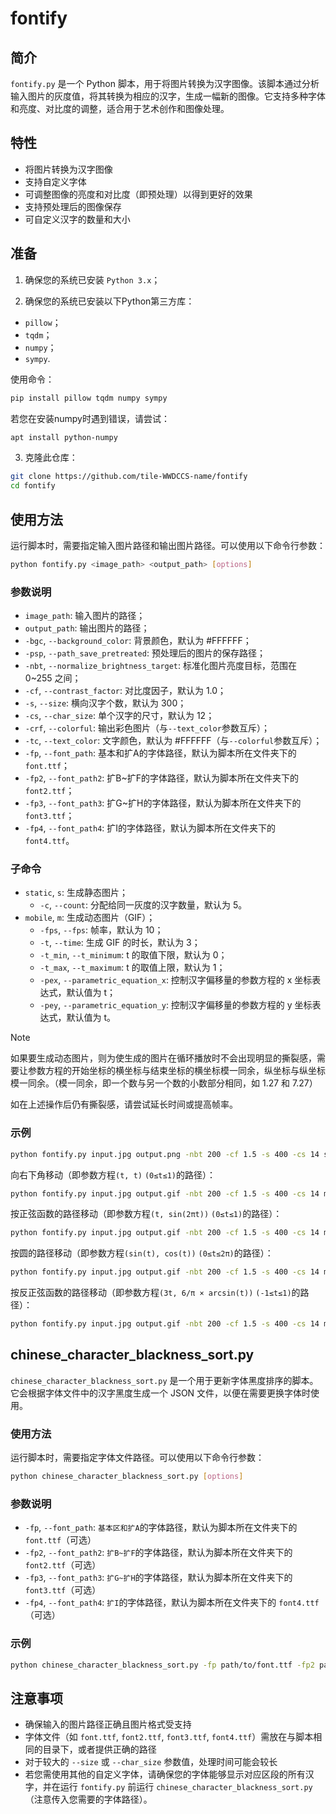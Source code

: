 # fontify

## 简介

`fontify.py` 是一个 Python 脚本，用于将图片转换为汉字图像。该脚本通过分析输入图片的灰度值，将其转换为相应的汉字，生成一幅新的图像。它支持多种字体和亮度、对比度的调整，适合用于艺术创作和图像处理。

## 特性

- 将图片转换为汉字图像
- 支持自定义字体
- 可调整图像的亮度和对比度（即预处理）以得到更好的效果
- 支持预处理后的图像保存
- 可自定义汉字的数量和大小

## 准备


1. 确保您的系统已安装 `Python 3.x`；

2. 确保您的系统已安装以下Python第三方库：
  - `pillow`；
  - `tqdm`；
  - `numpy`；
  - `sympy`.
  
  使用命令：
  
  ```bash
  pip install pillow tqdm numpy sympy
  ```
  
  若您在安装numpy时遇到错误，请尝试：
  
  ```bash
  apt install python-numpy
  ```

3. 克隆此仓库：
  ```bash
  git clone https://github.com/tile-WWDCCS-name/fontify
  cd fontify
  ```

## 使用方法

运行脚本时，需要指定输入图片路径和输出图片路径。可以使用以下命令行参数：

```bash
python fontify.py <image_path> <output_path> [options]
```

### 参数说明
- `image_path`: 输入图片的路径；
- `output_path`: 输出图片的路径；
- `-bgc`, `--background_color`: 背景颜色，默认为 #FFFFFF；
- `-psp`, `--path_save_pretreated`: 预处理后的图片的保存路径；
- `-nbt`, `--normalize_brightness_target`: 标准化图片亮度目标，范围在 0~255 之间；
- `-cf`, `--contrast_factor`: 对比度因子，默认为 1.0；
- `-s`, `--size`: 横向汉字个数，默认为 300；
- `-cs`, `--char_size`: 单个汉字的尺寸，默认为 12；
- `-crf`, `--colorful`: 输出彩色图片（与`--text_color`参数互斥）；
- `-tc`, `--text_color`: 文字颜色，默认为 #FFFFFF（与`--colorful`参数互斥）；
- `-fp`, `--font_path`: 基本和扩A的字体路径，默认为脚本所在文件夹下的 `font.ttf`；
- `-fp2`, `--font_path2`: 扩B~扩F的字体路径，默认为脚本所在文件夹下的 `font2.ttf`；
- `-fp3`, `--font_path3`: 扩G~扩H的字体路径，默认为脚本所在文件夹下的 `font3.ttf`；
- `-fp4`, `--font_path4`: 扩I的字体路径，默认为脚本所在文件夹下的 `font4.ttf`。

### 子命令
- `static`, `s`: 生成静态图片；
  - `-c`, `--count`: 分配给同一灰度的汉字数量，默认为 5。
- `mobile`, `m`: 生成动态图片（GIF）；
  - `-fps`, `--fps`: 帧率，默认为 10；
  - `-t`, `--time`: 生成 GIF 的时长，默认为 3；
  - `-t_min`, `--t_minimum`: t 的取值下限，默认为 0；
  - `-t_max`, `--t_maximum`: t 的取值上限，默认为 1；
  - `-pex`, `--parametric_equation_x`: 控制汉字偏移量的参数方程的 x 坐标表达式，默认值为 t；
  - `-pey`, `--parametric_equation_y`: 控制汉字偏移量的参数方程的 y 坐标表达式，默认值为 t。
> [!NOTE]
>
> 如果要生成动态图片，则为使生成的图片在循环播放时不会出现明显的撕裂感，需要让参数方程的开始坐标的横坐标与结束坐标的横坐标模一同余，纵坐标与纵坐标模一同余。（模一同余，即一个数与另一个数的小数部分相同，如 1.27 和 7.27）
> 
> 如在上述操作后仍有撕裂感，请尝试延长时间或提高帧率。

### 示例
```bash
python fontify.py input.jpg output.png -nbt 200 -cf 1.5 -s 400 -cs 14 static -c 10
```

向右下角移动（即参数方程`(t, t)` `(0≤t≤1)`的路径）：
```bash
python fontify.py input.jpg output.gif -nbt 200 -cf 1.5 -s 400 -cs 14 mobile -fps 15 -t 5
```

按正弦函数的路径移动（即参数方程`(t, sin(2πt))` `(0≤t≤1)`的路径）：
```bash
python fontify.py input.jpg output.gif -nbt 200 -cf 1.5 -s 400 -cs 14 m -pex "t" -pey "sin(2*pi*t)"
```

按圆的路径移动（即参数方程`(sin(t), cos(t))` `(0≤t≤2π)`的路径）：
```bash
python fontify.py input.jpg output.gif -nbt 200 -cf 1.5 -s 400 -cs 14 m -pex "sin(t)" -pey "cos(t)" -t_max 6.28318530718
```
按反正弦函数的路径移动（即参数方程`(3t, 6/π × arcsin(t))` `(-1≤t≤1)`的路径）：
```bash
python fontify.py input.jpg output.gif -nbt 200 -cf 1.5 -s 400 -cs 14 m -pex "3*t" -pey "6/pi * asin(t)" -t_min -1 -t 10
```

## chinese_character_blackness_sort.py

`chinese_character_blackness_sort.py` 是一个用于更新字体黑度排序的脚本。它会根据字体文件中的汉字黑度生成一个 JSON 文件，以便在需要更换字体时使用。

### 使用方法
运行脚本时，需要指定字体文件路径。可以使用以下命令行参数：

```bash
python chinese_character_blackness_sort.py [options]
```

### 参数说明
- `-fp`, `--font_path`: `基本区和扩A`的字体路径，默认为脚本所在文件夹下的 `font.ttf`（可选）
- `-fp2`, `--font_path2`: `扩B~扩F`的字体路径，默认为脚本所在文件夹下的 `font2.ttf`（可选）
- `-fp3`, `--font_path3`: `扩G~扩H`的字体路径，默认为脚本所在文件夹下的 `font3.ttf`（可选）
- `-fp4`, `--font_path4`: `扩I`的字体路径，默认为脚本所在文件夹下的 `font4.ttf`（可选）

### 示例
```bash
python chinese_character_blackness_sort.py -fp path/to/font.ttf -fp2 path/to/font2.ttf
```

## 注意事项

- 确保输入的图片路径正确且图片格式受支持
- 字体文件（如 `font.ttf`, `font2.ttf`, `font3.ttf`, `font4.ttf`）需放在与脚本相同的目录下，或者提供正确的路径
- 对于较大的 `--size` 或 `--char_size` 参数值，处理时间可能会较长
- 若您需使用其他的自定义字体，请确保您的字体能够显示对应区段的所有汉字，并在运行 `fontify.py` 前运行 `chinese_character_blackness_sort.py`（注意传入您需要的字体路径）。